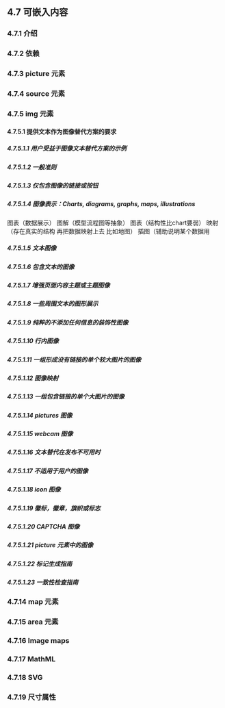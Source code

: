 ## 4.7 可嵌入内容
### 4.7.1 介绍


### 4.7.2 依赖


### 4.7.3 picture 元素

### 4.7.4 source 元素
### 4.7.5 img 元素


#### 4.7.5.1 提供文本作为图像替代方案的要求
##### 4.7.5.1.1 用户受益于图像文本替代方案的示例
##### 4.7.5.1.2 一般准则
##### 4.7.5.1.3 仅包含图像的链接或按钮
##### 4.7.5.1.4 图像表示：Charts, diagrams, graphs, maps, illustrations
图表（数据展示）
图解（模型流程图等抽象）
图表（结构性比chart要弱）
映射（存在真实的结构 再把数据映射上去 比如地图）
插图（辅助说明某个数据用
##### 4.7.5.1.5 文本图像
##### 4.7.5.1.6 包含文本的图像
##### 4.7.5.1.7 增强页面内容主题或主题图像
##### 4.7.5.1.8 一些周围文本的图形展示
##### 4.7.5.1.9 纯粹的不添加任何信息的装饰性图像
##### 4.7.5.1.10 行内图像
##### 4.7.5.1.11 一组形成没有链接的单个较大图片的图像
##### 4.7.5.1.12 图像映射
##### 4.7.5.1.13 一组包含链接的单个大图片的图像
##### 4.7.5.1.14 pictures 图像
##### 4.7.5.1.15 webcam 图像
##### 4.7.5.1.16 文本替代在发布不可用时
##### 4.7.5.1.17 不适用于用户的图像
##### 4.7.5.1.18 icon 图像
##### 4.7.5.1.19 徽标，徽章，旗帜或标志
##### 4.7.5.1.20 CAPTCHA 图像
##### 4.7.5.1.21 picture 元素中的图像
##### 4.7.5.1.22 标记生成指南
##### 4.7.5.1.23 一致性检查指南

### 4.7.14 map 元素
### 4.7.15 area 元素
### 4.7.16 Image maps
### 4.7.17 MathML
### 4.7.18 SVG
### 4.7.19 尺寸属性